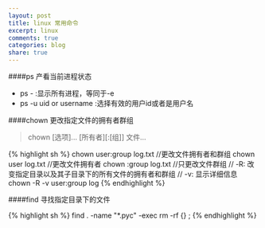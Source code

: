 ```yaml
---
layout: post
title: linux 常用命令
excerpt: linux
comments: true
categories: blog
share: true
---
```


####ps 产看当前进程状态

* ps - :显示所有进程，等同于-e
* ps -u uid or username :选择有效的用户id或者是用户名

####chown 更改指定文件的拥有者群组

> chown [选项]... [所有者][:[组]] 文件...

{% highlight sh %}
chown user:group log.txt //更改文件拥有者和群组
chown user log.txt    //更改文件拥有者
chown :group log.txt //只更改文件群组
// -R: 改变指定目录以及其子目录下的所有文件的拥有者和群组
// -v: 显示详细信息
chown -R -v user:group log
{% endhighlight %}

####find 寻找指定目录下的文件

{% highlight sh %}
find . -name "*.pyc" -exec rm -rf {} \;
{% endhighlight %}
